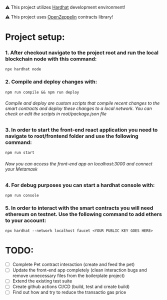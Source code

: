 ⚠️ This project utilizes [Hardhat](https://hardhat.org/tutorial/creating-a-new-hardhat-project.html) development environment!

⚠️ This project uses [OpenZeppelin](https://github.com/OpenZeppelin/openzeppelin-contracts) contracts library! 

# Project setup:
### 1. After checkout navigate to the project root and run the local blockchain node with this command:
`npx hardhat node`

### 2. Compile and deploy changes with:
`npm run compile && npm run deploy`
###### Compile and deploy are custom scripts that compile recent changes to the smart contracts and deploy these changes to a local network. You can check or edit the scripts in root/package.json file

### 3. In order to start the front-end react application you need to navigate to root/frontend folder and use the following command:
`npm run start`
###### Now you can access the front-end app on localhost:3000 and connect your Metamask 

### 4. For debug purposes you can start a hardhat console with:
`npm run console`

### 5. In order to interact with the smart contracts you will need ethereum on testnet. Use the following command to add ethers to your account:
`npx hardhat --network localhost faucet <YOUR PUBLIC KEY GOES HERE>`

# TODO:
- [ ] Complete Pet contract interaction (create and feed the pet)
- [ ] Update the front-end app completely (clean interaction bugs and remove unnecessary files from the boilerplate project)
- [ ] Extend the existing test suite
- [ ] Create github actions CI/CD (build, test and create build)
- [ ] Find out how and try to reduce the transactio gas price
